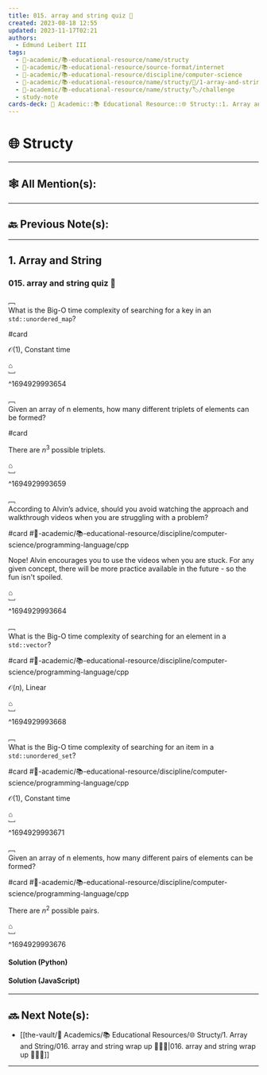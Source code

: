 ```yaml
---
title: 015. array and string quiz 📝
created: 2023-08-18 12:55
updated: 2023-11-17T02:21
authors:
  - Edmund Leibert III
tags:
  - 🔴-academic/📚-educational-resource/name/structy
  - 🔴-academic/📚-educational-resource/source-format/internet
  - 🔴-academic/📚-educational-resource/discipline/computer-science
  - 🔴-academic/📚-educational-resource/name/structy/🔖/1-array-and-string/015-array-and-string-quiz-📝
  - 🔴-academic/📚-educational-resource/name/structy/🏷️/challenge
  - study-note
cards-deck: 🔴 Academic::📚 Educational Resource::🌐 Structy::1. Array and String::015. array and string quiz 🧑🏽‍💻
---
```


#  🌐 Structy

---

## 🕸️ All Mention(s): 

---

## 🔙 Previous Note(s):

---

## 1. Array and String

### 015. array and string quiz 📝

﹇<br>
What is the Big-O time complexity of searching for a key in an `std::unordered_map`? 

#card  

$\mathcal{O}(1)$, Constant time

⌂
<br>﹈<br>^1694929993654



﹇<br>
Given an array of n elements, how many different triplets of elements can be formed? 

#card  

There are $n^3$ possible triplets.

⌂
<br>﹈<br>^1694929993659



﹇<br>
According to Alvin’s advice, should you avoid watching the approach and walkthrough videos when you are struggling with a problem? 

#card  #🔴-academic/📚-educational-resource/discipline/computer-science/programming-language/cpp

Nope! Alvin encourages you to use the videos when you are stuck. For any given concept, there will be more practice available in the future - so the fun isn't spoiled.

⌂
<br>﹈<br>^1694929993664



﹇<br>
What is the Big-O time complexity of searching for an element in a `std::vector`? 

#card  #🔴-academic/📚-educational-resource/discipline/computer-science/programming-language/cpp

$\mathcal{O}(n)$, Linear

⌂
<br>﹈<br>^1694929993668



﹇<br>
What is the Big-O time complexity of searching for an item in a `std::unordered_set`? 

#card  #🔴-academic/📚-educational-resource/discipline/computer-science/programming-language/cpp

$\mathcal{O}(1)$, Constant time

⌂
<br>﹈<br>^1694929993671



﹇<br>
Given an array of n elements, how many different pairs of elements can be formed? 

#card  #🔴-academic/📚-educational-resource/discipline/computer-science/programming-language/cpp

There are $n^2$ possible pairs.

⌂
<br>﹈<br>^1694929993676



#### Solution (Python)


#### Solution (JavaScript)

---

## 🔜 Next Note(s):
- [[the-vault/🔴 Academics/📚 Educational Resources/🌐 Structy/1. Array and String/016. array and string wrap up 👨🏻‍🏫|016. array and string wrap up 👨🏻‍🏫]]

---



